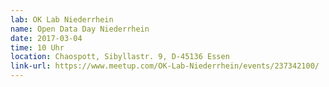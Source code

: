 ```yaml
---
lab: OK Lab Niederrhein
name: Open Data Day Niederrhein
date: 2017-03-04
time: 10 Uhr
location: Chaospott, Sibyllastr. 9, D-45136 Essen
link-url: https://www.meetup.com/OK-Lab-Niederrhein/events/237342100/
---
```

